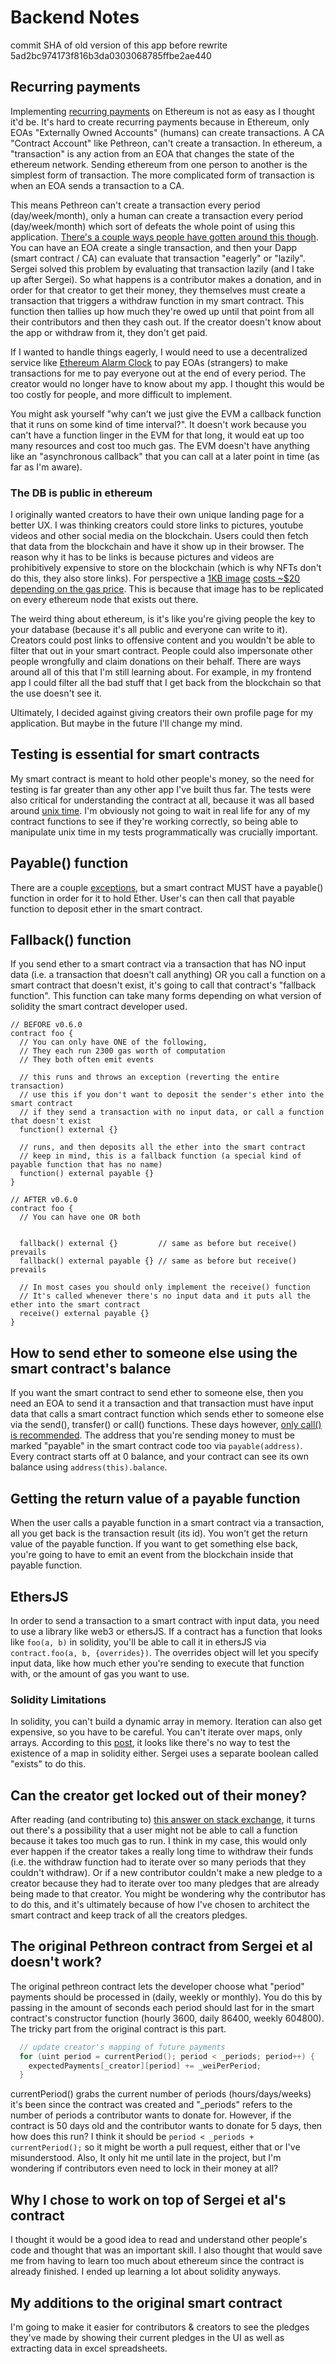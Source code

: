 # Backend Notes

commit SHA of old version of this app before rewrite 5ad2bc974173f816b3da0303068785ffbe2ae440

## Recurring payments

Implementing [recurring payments](https://ethereum.stackexchange.com/questions/49596) on Ethereum is not as easy as I thought it'd be. It's hard to create recurring payments because in Ethereum, only EOAs "Externally Owned Accounts" (humans) can create transactions. A CA "Contract Account" like Pethreon, can't create a transaction. In ethereum, a "transaction" is any action from an EOA that changes the state of the ethereum network. Sending ethereum from one person to another is the simplest form of transaction. The more complicated form of transaction is when an EOA sends a transaction to a CA. 

This means Pethreon can't create a transaction every period (day/week/month), only a human can create a transaction every period (day/week/month) which sort of defeats the whole point of using this application. [There's a couple ways people have gotten around this though](https://ethereum.stackexchange.com/questions/42). You can have an EOA create a single transaction, and then your Dapp (smart contract / CA) can evaluate that transaction "eagerly" or "lazily". Sergei solved this problem by evaluating that transaction lazily (and I take up after Sergei). So what happens is a contributor makes a donation, and in order for that creator to get their money, they themselves must create a transaction that triggers a withdraw function in my smart contract. This function then tallies up how much they're owed up until that point from all their contributors and then they cash out. If the creator doesn't know about the app or withdraw from it, they don't get paid.

If I wanted to handle things eagerly, I would need to use a decentralized service like [Ethereum Alarm Clock](https://www.ethereum-alarm-clock.com/) to pay EOAs (strangers) to make transactions for me to pay everyone out at the end of every period. The creator would no longer have to know about my app. I thought this would be too costly for people, and more difficult to implement.

You might ask yourself "why can't we just give the EVM a callback function that it runs on some kind of time interval?". It doesn't work because you can't have a function linger in the EVM for that long, it would eat up too many resources and cost too much gas. The EVM doesn't have anything like an "asynchronous callback" that you can call at a later point in time (as far as I'm aware).

### The DB is public in ethereum

I originally wanted creators to have their own unique landing page for a better UX. I was thinking creators could store links to pictures, youtube videos and other social media on the blockchain. Users could then fetch that data from the blockchain and have it show up in their browser. The reason why it has to be links is because pictures and videos are prohibitively expensive to store on the blockchain (which is why NFTs don't do this, they also store links). For perspective a [1KB image](https://lh6.googleusercontent.com/D_4dsybsvBPG-gxULIw24WJT_bEHIQGTsrkNWeicdz_IBdD9FQz1tHXw0jS8lrYGenxcGWcARWxa88P7kwc9tQYCHPGhaKTvGT3k-EMbZyUjR-Hz7LSreaMnVF8A6DWoOzJKA6U3) [costs ~$20 depending on the gas price](https://blog.chain.link/build-deploy-and-sell-your-own-dynamic-nft/). This is because that image has to be replicated on every ethereum node that exists out there. 

The weird thing about ethereum, is it's like you're giving people the key to your database (because it's all public and everyone can write to it). Creators could post links to offensive content and you wouldn't be able to filter that out in your smart contract. People could also impersonate other people wrongfully and claim donations on their behalf. There are ways around all of this that I'm still learning about. For example, in my frontend app I could filter all the bad stuff that I get back from the blockchain so that the use doesn't see it. 

Ultimately, I decided against giving creators their own profile page for my application. But maybe in the future I'll change my mind.

## Testing is essential for smart contracts

My smart contract is meant to hold other people's money, so the need for testing is far greater than any other app I've built thus far. The tests were also critical for understanding the contract at all, because it was all based around [unix time](https://en.wikipedia.org/wiki/Unix_time). I'm obviously not going to wait in real life for any of my contract functions to see if they're working correctly, so being able to manipulate unix time in my tests programmatically was crucially important.

## Payable() function

There are a couple [exceptions](https://ethereum.stackexchange.com/questions/63987), but a smart contract MUST have a payable() function in order for it to hold Ether. User's can then call that payable function to deposit ether in the smart contract. 

## Fallback() function 

If you send ether to a smart contract via a transaction that has NO input data (i.e. a transaction that doesn't call anything) OR you call a function on a smart contract that doesn't exist, it's going to call that contract's "fallback function". This function can take many forms depending on what version of solidity the smart contract developer used.

```solidity
// BEFORE v0.6.0
contract foo {
  // You can only have ONE of the following, 
  // They each run 2300 gas worth of computation
  // They both often emit events

  // this runs and throws an exception (reverting the entire transaction)
  // use this if you don't want to deposit the sender's ether into the smart contract
  // if they send a transaction with no input data, or call a function that doesn't exist
  function() external {}         

  // runs, and then deposits all the ether into the smart contract
  // keep in mind, this is a fallback function (a special kind of payable function that has no name)
  function() external payable {}
}

// AFTER v0.6.0
contract foo {
  // You can have one OR both

  
  fallback() external {}         // same as before but receive() prevails
  fallback() external payable {} // same as before but receive() prevails

  // In most cases you should only implement the receive() function
  // It's called whenever there's no input data and it puts all the ether into the smart contract
  receive() external payable {}  
}
```

## How to send ether to someone else using the smart contract's balance

If you want the smart contract to send ether to someone else, then you need an EOA to send it a transaction and that transaction must have input data that calls a smart contract function which sends ether to someone else via the send(), transfer() or call() functions. These days however, [only call() is recommended](https://ethereum.stackexchange.com/questions/78124/). The address that you're sending money to must be marked "payable" in the smart contract code too via `payable(address)`. Every contract starts off at 0 balance, and your contract can see its own balance using `address(this).balance`. 

## Getting the return value of a payable function

When the user calls a payable function in a smart contract via a transaction, all you get back is the transaction result (its id).
You won't get the return value of the payable function. If you want to get something else back, you're going to have to emit an event
from the blockchain inside that payable function.

## EthersJS

In order to send a transaction to a smart contract with input data, you need to use a library like web3 or ethersJS. If a contract has a function that looks like `foo(a, b)` in solidity, you'll be able to call it in ethersJS via `contract.foo(a, b, {overrides})`. The overrides object will let you specify input data, like how much ether you're sending to execute that function with, or the amount of gas you want to use.

### Solidity Limitations

In solidity, you can't build a dynamic array in memory. Iteration can also get expensive, so you have to be careful. You can't iterate over maps, only arrays. According to this [post](https://ethereum.stackexchange.com/questions/39723), it looks like there's no way to test the existence of a map in solidity either. Sergei uses a separate boolean called "exists" to do this.

## Can the creator get locked out of their money?

After reading (and contributing to) [this answer on stack exchange](https://ethereum.stackexchange.com/questions/42207), it turns out there's a possibility that a user might not be able to call a function because it takes too much gas to run. I think in my case, this would only ever happen if the creator takes a really long time to withdraw their funds (i.e. the withdraw function had to iterate over so many periods that they couldn't withdraw). Or if a new contributor couldn't make a new pledge to a creator because they had to iterate over too many pledges that are already being made to that creator. You might be wondering why the contributor has to do this, and it's ultimately because of how I've chosen to architect the smart contract and keep track of all the creators pledges.

## The original Pethreon contract from Sergei et al doesn't work?

The original pethreon contract lets the developer choose what "period" payments should be processed in (daily, weekly or monthly). You do this by passing in the amount of seconds each period should last for in the smart contract's constructor function (hourly 3600, daily 86400, weekly 604800). The tricky part from the original contract is this part.

```cpp
  // update creator's mapping of future payments
  for (uint period = currentPeriod(); period < _periods; period++) {
    expectedPayments[_creator][period] += _weiPerPeriod;
  }
```

currentPeriod() grabs the current number of periods (hours/days/weeks) it's been since the contract was created and "_periods" refers to the number of periods a contributor wants to donate for. However, if the contract is 50 days old and the contributor wants to donate for 5 days, then how does this run? I think it should be `period < _periods + currentPeriod();` so it might be worth a pull request, either that or I've misunderstood. Also, It only hit me until late in the project, but I'm wondering if contributors even need to lock in their money at all? 

## Why I chose to work on top of Sergei et al's contract

I thought it would be a good idea to read and understand other people's code and thought that was an important skill. I also thought that would save me from having to learn too much about ethereum since the contract is already finished. I ended up learning a lot about solidity anyways.

## My additions to the original smart contract

I'm going to make it easier for contributors & creators to see the pledges they've made by showing their current pledges in the UI as well as extracting data in excel spreadsheets. 

